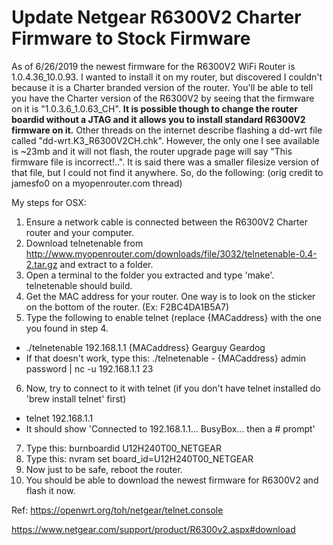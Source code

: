 # Update Netgear R6300V2 Charter Firmware to Stock Firmware
As of 6/26/2019 the newest firmware for the R6300V2 WiFi Router is 1.0.4.36_10.0.93. I wanted to install it on my router, but discovered I couldn't because it is a Charter branded version of the router. You'll be able to tell you have the Charter version of the R6300V2 by seeing that the firmware on it is "1.0.3.6_1.0.63_CH". __It is possible though to change the router boardid without a JTAG and it allows you to install standard R6300V2 firmware on it.__
Other threads on the internet describe flashing a dd-wrt file called "dd-wrt.K3_R6300V2CH.chk". However, the only one I see available is ~23mb and it will not flash, the router upgrade page will say "This firmware file is incorrect!..". It is said there was a smaller filesize version of that file, but I could not find it anywhere. So, do the following:
(orig credit to jamesfo0 on a myopenrouter.com thread)

My steps for OSX:
1.  Ensure a network cable is connected between the R6300V2 Charter router and your computer.
2.  Download telnetenable from http://www.myopenrouter.com/downloads/file/3032/telnetenable-0.4-2.tar.gz  and extract to a folder.
3.  Open a terminal to the folder you extracted and type 'make'. telnetenable should build.
4.  Get the MAC address for your router. One way is to look on the sticker on the bottom of the router. (Ex: F2BC4DA1B5A7)
5.  Type the following to enable telnet  (replace {MACaddress} with the one you found in step 4.
  * ./telnetenable 192.168.1.1 {MACaddress} Gearguy Geardog
  * If that doesn't work, type this: ./telnetenable - {MACaddress} admin password | nc -u 192.168.1.1 23
6.  Now, try to connect to it with telnet (if you don't have telnet installed do 'brew install telnet' first)
  * telnet 192.168.1.1
  * It should show 'Connected to 192.168.1.1... BusyBox... then a # prompt'
7.  Type this:   burnboardid U12H240T00_NETGEAR
8.  Type this:   nvram set board_id=U12H240T00_NETGEAR
9.  Now just to be safe, reboot the router.
10.  You should be able to download the newest firmware for R6300V2 and flash it now.

Ref: https://openwrt.org/toh/netgear/telnet.console

https://www.netgear.com/support/product/R6300v2.aspx#download
